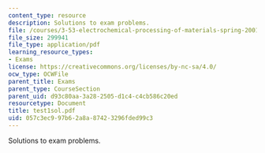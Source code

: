```yaml
---
content_type: resource
description: Solutions to exam problems.
file: /courses/3-53-electrochemical-processing-of-materials-spring-2001/057c3ec997b62a8a87423296fded99c3_test1sol.pdf
file_size: 299941
file_type: application/pdf
learning_resource_types:
- Exams
license: https://creativecommons.org/licenses/by-nc-sa/4.0/
ocw_type: OCWFile
parent_title: Exams
parent_type: CourseSection
parent_uid: d93c80aa-3a28-2505-d1c4-c4cb586c20ed
resourcetype: Document
title: test1sol.pdf
uid: 057c3ec9-97b6-2a8a-8742-3296fded99c3
---
```

Solutions to exam problems.